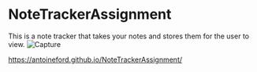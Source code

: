 # NoteTrackerAssignment
This is a note tracker that takes your notes and stores them for the user to view.
![Capture](https://github.com/AntoineFord/NoteTrackerAssignment/assets/130304994/bdb5b5b7-9a54-41dd-811c-b9e7235cd40e)


https://antoineford.github.io/NoteTrackerAssignment/
